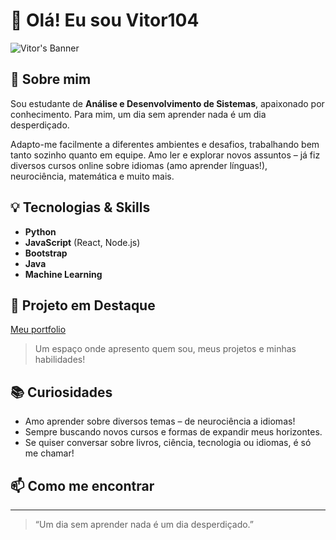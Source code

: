 # 👋 Olá! Eu sou Vitor104

![Vitor's Banner](https://img.shields.io/badge/Aprender%20%C3%A9%20viver-blue?style=for-the-badge) <!-- You can create a cool banner or leave this out! -->

## 🚀 Sobre mim

Sou estudante de **Análise e Desenvolvimento de Sistemas**, apaixonado por conhecimento. Para mim, um dia sem aprender nada é um dia desperdiçado.

Adapto-me facilmente a diferentes ambientes e desafios, trabalhando bem tanto sozinho quanto em equipe. Amo ler e explorar novos assuntos – já fiz diversos cursos online sobre idiomas (amo aprender línguas!), neurociência, matemática e muito mais.

## 💡 Tecnologias & Skills

- **Python**
- **JavaScript** (React, Node.js)
- **Bootstrap**
- **Java**
- **Machine Learning**

## 🌟 Projeto em Destaque

[Meu portfolio](https://github.com/Vitor104/meu-portfolio)  
> Um espaço onde apresento quem sou, meus projetos e minhas habilidades!

## 📚 Curiosidades

- Amo aprender sobre diversos temas – de neurociência a idiomas!
- Sempre buscando novos cursos e formas de expandir meus horizontes.
- Se quiser conversar sobre livros, ciência, tecnologia ou idiomas, é só me chamar!

## 📫 Como me encontrar

<!-- Adicione suas redes sociais ou e-mail aqui! 
Exemplo:
[LinkedIn](https://www.linkedin.com/in/seuusuario) | [Twitter](https://twitter.com/seuusuario) | Email: seu@email.com
-->

---

> “Um dia sem aprender nada é um dia desperdiçado.”

